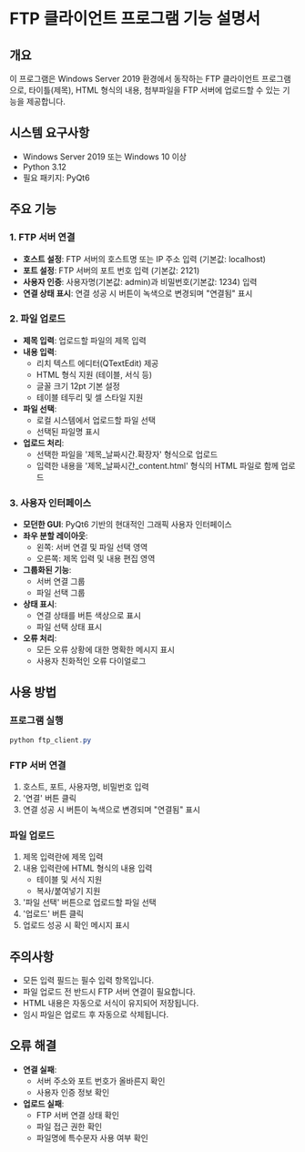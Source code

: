 # FTP 클라이언트 프로그램 기능 설명서

## 개요
이 프로그램은 Windows Server 2019 환경에서 동작하는 FTP 클라이언트 프로그램으로, 타이틀(제목), HTML 형식의 내용, 첨부파일을 FTP 서버에 업로드할 수 있는 기능을 제공합니다.

## 시스템 요구사항
- Windows Server 2019 또는 Windows 10 이상
- Python 3.12
- 필요 패키지: PyQt6

## 주요 기능

### 1. FTP 서버 연결
- **호스트 설정**: FTP 서버의 호스트명 또는 IP 주소 입력 (기본값: localhost)
- **포트 설정**: FTP 서버의 포트 번호 입력 (기본값: 2121)
- **사용자 인증**: 사용자명(기본값: admin)과 비밀번호(기본값: 1234) 입력
- **연결 상태 표시**: 연결 성공 시 버튼이 녹색으로 변경되며 "연결됨" 표시

### 2. 파일 업로드
- **제목 입력**: 업로드할 파일의 제목 입력
- **내용 입력**: 
  - 리치 텍스트 에디터(QTextEdit) 제공
  - HTML 형식 지원 (테이블, 서식 등)
  - 글꼴 크기 12pt 기본 설정
  - 테이블 테두리 및 셀 스타일 지원
- **파일 선택**: 
  - 로컬 시스템에서 업로드할 파일 선택
  - 선택된 파일명 표시
- **업로드 처리**: 
  - 선택한 파일을 '제목_날짜시간.확장자' 형식으로 업로드
  - 입력한 내용을 '제목_날짜시간_content.html' 형식의 HTML 파일로 함께 업로드

### 3. 사용자 인터페이스
- **모던한 GUI**: PyQt6 기반의 현대적인 그래픽 사용자 인터페이스
- **좌우 분할 레이아웃**: 
  - 왼쪽: 서버 연결 및 파일 선택 영역
  - 오른쪽: 제목 입력 및 내용 편집 영역
- **그룹화된 기능**: 
  - 서버 연결 그룹
  - 파일 선택 그룹
- **상태 표시**: 
  - 연결 상태를 버튼 색상으로 표시
  - 파일 선택 상태 표시
- **오류 처리**: 
  - 모든 오류 상황에 대한 명확한 메시지 표시
  - 사용자 친화적인 오류 다이얼로그

## 사용 방법

### 프로그램 실행
```powershell
python ftp_client.py
```

### FTP 서버 연결
1. 호스트, 포트, 사용자명, 비밀번호 입력
2. '연결' 버튼 클릭
3. 연결 성공 시 버튼이 녹색으로 변경되며 "연결됨" 표시

### 파일 업로드
1. 제목 입력란에 제목 입력
2. 내용 입력란에 HTML 형식의 내용 입력
   - 테이블 및 서식 지원
   - 복사/붙여넣기 지원
3. '파일 선택' 버튼으로 업로드할 파일 선택
4. '업로드' 버튼 클릭
5. 업로드 성공 시 확인 메시지 표시

## 주의사항
- 모든 입력 필드는 필수 입력 항목입니다.
- 파일 업로드 전 반드시 FTP 서버 연결이 필요합니다.
- HTML 내용은 자동으로 서식이 유지되어 저장됩니다.
- 임시 파일은 업로드 후 자동으로 삭제됩니다.

## 오류 해결
- **연결 실패**: 
  - 서버 주소와 포트 번호가 올바른지 확인
  - 사용자 인증 정보 확인
- **업로드 실패**: 
  - FTP 서버 연결 상태 확인
  - 파일 접근 권한 확인
  - 파일명에 특수문자 사용 여부 확인 
